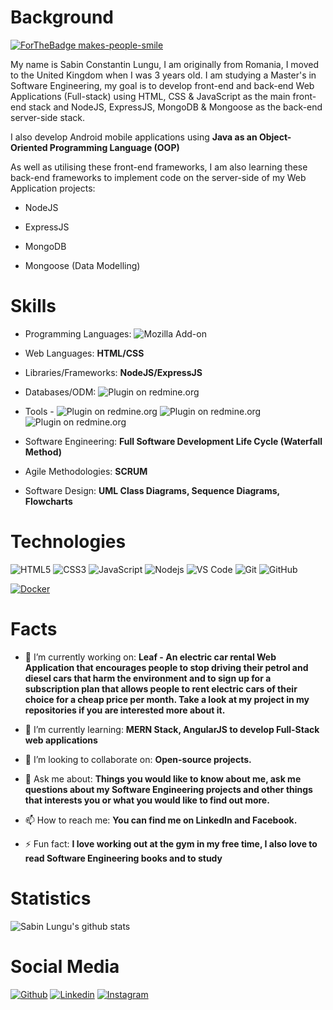 # Background  #

[![ForTheBadge makes-people-smile](http://ForTheBadge.com/images/badges/makes-people-smile.svg)](http://ForTheBadge.com)


My name is Sabin Constantin Lungu, I am originally from Romania, I moved to the United Kingdom when I was 3 years old. I am studying a Master's in Software Engineering, my goal is to develop front-end and back-end Web Applications (Full-stack) using HTML, CSS & JavaScript as the main front-end stack and NodeJS, ExpressJS, MongoDB & Mongoose as the back-end server-side stack.

I also develop Android mobile applications using **Java as an Object-Oriented Programming Language (OOP)**

As well as utilising these front-end frameworks, I am also learning these back-end frameworks to implement code on the server-side of my Web Application projects:

- NodeJS

- ExpressJS

- MongoDB

- Mongoose (Data Modelling)


# Skills #

- Programming Languages: <img alt="Mozilla Add-on" src="https://img.shields.io/amo/stars/dustman?color=Orange&label=Java&logo=Java&logoColor=Orange">

- Web Languages: **HTML/CSS**

- Libraries/Frameworks: **NodeJS/ExpressJS**

- Databases/ODM: <img alt="Plugin on redmine.org" src="https://img.shields.io/redmine/plugin/stars/redmine_xlsx_format_issue_exporter?color=Blue&label=SQL&logo=MySQL&logoColor=Blue&style=for-the-badge">

- Tools - <img alt="Plugin on redmine.org" src="https://img.shields.io/redmine/plugin/stars/redmine_xlsx_format_issue_exporter?color=Blue&label=Docker&logo=Docker">  <img alt="Plugin on redmine.org" src="https://img.shields.io/redmine/plugin/stars/redmine_xlsx_format_issue_exporter?color=Yellow&label=Travis&logo=Travis"> <img alt="Plugin on redmine.org" src="https://img.shields.io/redmine/plugin/stars/redmine_xlsx_format_issue_exporter?color=Red&label=Git&logo=Git">

- Software Engineering: **Full Software Development Life Cycle (Waterfall Method)**

- Agile Methodologies: **SCRUM**

- Software Design: **UML Class Diagrams, Sequence Diagrams, Flowcharts**

# Technologies #

<img src="https://camo.githubusercontent.com/32695585a403bbfb757e6d57b9119a2146a161e1/68747470733a2f2f696d672e736869656c64732e696f2f62616467652f2d48544d4c352d2532334534344432373f7374796c653d666c61742d737175617265266c6f676f3d68746d6c35266c6f676f436f6c6f723d666666666666" alt="HTML5" data-canonical-src="https://img.shields.io/badge/-HTML5-%23E44D27?style=flat-square&amp;logo=html5&amp;logoColor=ffffff" style="max-width:100%;">

<img src="https://camo.githubusercontent.com/6a36784cf6b9088ea7943b38d217d53689c4c8de/68747470733a2f2f696d672e736869656c64732e696f2f62616467652f2d435353332d2532333135373242363f7374796c653d666c61742d737175617265266c6f676f3d63737333" alt="CSS3" data-canonical-src="https://img.shields.io/badge/-CSS3-%231572B6?style=flat-square&amp;logo=css3" style="max-width:100%;">

<img src="https://camo.githubusercontent.com/8153de466387f65a3af42613febb9764b66bec8f/68747470733a2f2f696d672e736869656c64732e696f2f62616467652f2d4a6176615363726970742d2532334637444631433f7374796c653d666c61742d737175617265266c6f676f3d6a617661736372697074266c6f676f436f6c6f723d303030303030266c6162656c436f6c6f723d25323346374446314326636f6c6f723d253233464643453541" alt="JavaScript" data-canonical-src="https://img.shields.io/badge/-JavaScript-%23F7DF1C?style=flat-square&amp;logo=javascript&amp;logoColor=000000&amp;labelColor=%23F7DF1C&amp;color=%23FFCE5A" style="max-width:100%;">

<img src="https://camo.githubusercontent.com/b3b7c945d9fcab6d5c7c9bb0c94d2b0a9042c09e/68747470733a2f2f696d672e736869656c64732e696f2f62616467652f2d4e6f64656a732d626c61636b3f7374796c653d666c61742d737175617265266c6f676f3d4e6f64652e6a73" alt="Nodejs" data-canonical-src="https://img.shields.io/badge/-Nodejs-black?style=flat-square&amp;logo=Node.js" style="max-width:100%;">

<img src="https://camo.githubusercontent.com/6e79f3bc2d49bfe1427af244bf10a9f1cef902ca/687474703a2f2f696d672e736869656c64732e696f2f62616467652f2d5653253230436f64652d3030374143433f7374796c653d666c61742d737175617265266c6f676f3d76697375616c2d73747564696f2d636f6465266c6f676f436f6c6f723d666666666666" alt="VS Code" data-canonical-src="http://img.shields.io/badge/-VS%20Code-007ACC?style=flat-square&amp;logo=visual-studio-code&amp;logoColor=ffffff" style="max-width:100%;">

<img src="https://camo.githubusercontent.com/b442f8d12bb191a3c0b05e8a70567bf685cdda0b/68747470733a2f2f696d672e736869656c64732e696f2f62616467652f2d4769742d2532334630353033323f7374796c653d666c61742d737175617265266c6f676f3d676974266c6f676f436f6c6f723d253233666666666666" alt="Git" data-canonical-src="https://img.shields.io/badge/-Git-%23F05032?style=flat-square&amp;logo=git&amp;logoColor=%23ffffff" style="max-width:100%;">

<img src="https://camo.githubusercontent.com/3f5a17ab56610b19378b1c3fcc589c330e4c7bec/68747470733a2f2f696d672e736869656c64732e696f2f62616467652f2d4769744875622d3138313731373f7374796c653d666c61742d737175617265266c6f676f3d676974687562" alt="GitHub" data-canonical-src="https://img.shields.io/badge/-GitHub-181717?style=flat-square&amp;logo=github" style="max-width:100%;">

<a target="_blank" rel="noopener noreferrer" href="https://camo.githubusercontent.com/f727a434e8503e5143f5e7afb2d0c5425ddc91e6/68747470733a2f2f696d672e736869656c64732e696f2f62616467652f2d446f636b65722d626c61636b3f7374796c653d666c61742d737175617265266c6f676f3d646f636b6572"><img src="https://camo.githubusercontent.com/f727a434e8503e5143f5e7afb2d0c5425ddc91e6/68747470733a2f2f696d672e736869656c64732e696f2f62616467652f2d446f636b65722d626c61636b3f7374796c653d666c61742d737175617265266c6f676f3d646f636b6572" alt="Docker" data-canonical-src="https://img.shields.io/badge/-Docker-black?style=flat-square&amp;logo=docker" style="max-width:100%;"></a>

# Facts #

- 🔭 I’m currently working on: **Leaf - An electric car rental Web Application that encourages people to stop driving their petrol and diesel cars that harm the environment and to sign up for a subscription plan that allows people to rent electric cars of their choice for a cheap price per month. Take a look at my project in my repositories if you are interested more about it.**

- 🌱 I’m currently learning: **MERN Stack, AngularJS to develop Full-Stack web applications**
- 👯 I’m looking to collaborate on: **Open-source projects.**
- 💬 Ask me about: **Things you would like to know about me, ask me questions about my Software Engineering projects and other things that interests you or what you would like to find out more.**
- 📫 How to reach me: **You can find me on LinkedIn and Facebook.**
- ⚡ Fun fact: **I love working out at the gym in my free time, I also love to read Software Engineering books and to study**

# Statistics #

![Sabin Lungu's github stats](https://github-readme-stats.vercel.app/api?username=sabinlungudotcpp&hide=["issues"]&show_icons=true)

# Social Media #

[![Github](https://img.shields.io/badge/-Github-000?style=flat&logo=Github&logoColor=white)](https://github.com/sabinlungudotcpp)
[![Linkedin](https://img.shields.io/badge/-LinkedIn-blue?style=flat&logo=Linkedin&logoColor=white)](https://www.linkedin.com/in/sabin-constantin-lungu-73b751101/)
[![Instagram](https://img.shields.io/badge/-Instagram-c13584?style=flat&labelColor=c13584&logo=instagram&logoColor=white)](https://www.instagram.com/sabinlunguu/)
